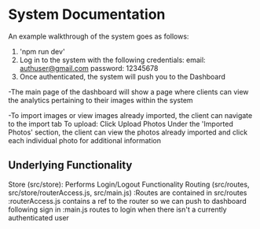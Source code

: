 # System Documentation
An example walkthrough of the system goes as follows:

1) 'npm run dev'
2)  Log in to the system with the following credentials:
  email: authuser@gmail.com
  password: 12345678
3) Once authenticated, the system will push you to the Dashboard

-The main page of the dashboard will show a page where clients can view the analytics
pertaining to their images within the system

-To import images or view images already imported, the client can navigate to the
import tab
  To upload: Click Upload Photos
  Under the 'Imported Photos' section, the client can view the photos already imported and
  click each individual photo for additional information

## Underlying Functionality

Store (src/store): Performs Login/Logout Functionality
Routing (src/routes, src/store/routerAccess.js, src/main.js)
  :Routes are contained in src/routes
  :routerAccess.js contains a ref to the router so we can push to dashboard following sign in
  :main.js routes to login when there isn't a currently authenticated user 
